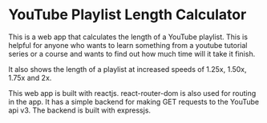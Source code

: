 # YouTube Playlist Length Calculator

This is a web app that calculates the length of a YouTube playlist. This is helpful for anyone who wants to learn something from a youtube tutorial series or a course
and wants to find out how much time will it take it finish.

It also shows the length of a playlist at increased speeds of 1.25x, 1.50x, 1.75x and 2x.

This web app is built with reactjs. react-router-dom is also used for routing in the app. It has a simple backend for making GET requests to the YouTube api v3.
The backend is built with expressjs.
